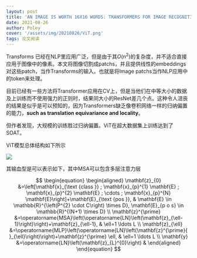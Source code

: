 ```yaml
---
layout: post
title: 'AN IMAGE IS WORTH 16X16 WORDS: TRANSFORMERS FOR IMAGE RECOGNITION AT SCALE'
date: 2021-08-26
author: Poley
cover: '/assets/img/20210826/ViT.png'
tags: 论文阅读
---
```


Transforms 已经在NLP里应用广泛，但是由于其$O(n^2)$的复杂度，并不适合直接应用于图像中的像素。本文将图像切割成patchs，并且提供线性的embeddings对这些patch，当作Transforms的输入。也就是将Image patchs当作NLP应用中的token来处理。

目前已经有一些方法将Transformer应用在CV上，但是当他们在中等大小的数据及上训练而不使用强力的正则时，结果同大小的ResNet差几个点。这种令人沮丧的结果是似乎是可以预知的，因为Transformers缺乏像卷积网络一样的归纳偏置的能力，**such as translation equivariance and locality**。

但作者发现，大规模的训练胜过归纳偏置。ViT在超大数据集上训练达到了SOAT。


ViT模型总体结构如下所示

![](/assets/img/20210826/ViTF1.png)

其输血型是可以表示如下，其中MSA可以包含多层注意力层

$$
\begin{equation}
\begin{aligned}
\mathbf{z}_{0} &=\left[\mathbf{x}_{\text {class }} ; \mathbf{x}_{p}^{1} \mathbf{E} ; \mathbf{x}_{p}^{2} \mathbf{E} ; \cdots ; \mathbf{x}_{p}^{N} \mathbf{E}\right]+\mathbf{E}_{\text {pos }}, & \mathbf{E} \in \mathbb{R}^{\left(P^{2} \cdot C\right) \times D}, \mathbf{E}_{p o s} \in \mathbb{R}^{(N+1) \times D} \\
\mathbf{z}^{\prime} &=\operatorname{MSA}\left(\operatorname{LN}\left(\mathbf{z}_{\ell-1}\right)\right)+\mathbf{z}_{\ell-1}, & \ell=1 \ldots L \\
\mathbf{z}_{\ell} &=\operatorname{MLP}\left(\operatorname{LN}\left(\mathbf{z}^{\prime}{ }_{\ell}\right)\right)+\mathbf{z}^{\prime} \ell, & \ell=1 \ldots L \\
\mathbf{y} &=\operatorname{LN}\left(\mathbf{z}_{L}^{0}\right) &
\end{aligned}
\end{equation}
$$